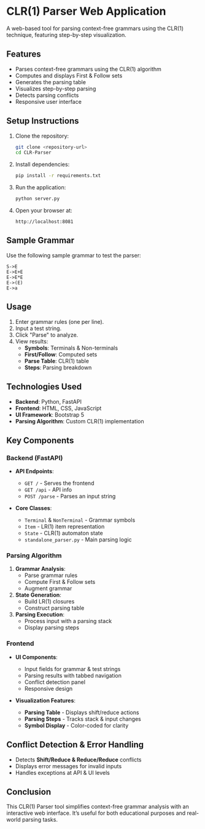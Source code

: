 # CLR(1) Parser Web Application

A web-based tool for parsing context-free grammars using the CLR(1) technique, featuring step-by-step visualization.

## Features

- Parses context-free grammars using the CLR(1) algorithm
- Computes and displays First & Follow sets
- Generates the parsing table
- Visualizes step-by-step parsing
- Detects parsing conflicts
- Responsive user interface

## Setup Instructions

1. Clone the repository:
   ```bash
   git clone <repository-url>
   cd CLR-Parser
   ```
2. Install dependencies:
   ```bash
   pip install -r requirements.txt
   ```
3. Run the application:
   ```bash
   python server.py
   ```
4. Open your browser at:
   ```
   http://localhost:8081
   ```

## Sample Grammar

Use the following sample grammar to test the parser:

```
S->E
E->E+E
E->E*E
E->(E)
E->a
```

## Usage

1. Enter grammar rules (one per line).
2. Input a test string.
3. Click "Parse" to analyze.
4. View results:
   - **Symbols**: Terminals & Non-terminals
   - **First/Follow**: Computed sets
   - **Parse Table**: CLR(1) table
   - **Steps**: Parsing breakdown

## Technologies Used

- **Backend**: Python, FastAPI
- **Frontend**: HTML, CSS, JavaScript
- **UI Framework**: Bootstrap 5
- **Parsing Algorithm**: Custom CLR(1) implementation

## Key Components

### Backend (FastAPI)

- **API Endpoints**:
  - `GET /` - Serves the frontend
  - `GET /api` - API info
  - `POST /parse` - Parses an input string

- **Core Classes**:
  - `Terminal` & `NonTerminal` - Grammar symbols
  - `Item` - LR(1) item representation
  - `State` - CLR(1) automaton state
  - `standalone_parser.py` - Main parsing logic

### Parsing Algorithm

1. **Grammar Analysis**:
   - Parse grammar rules
   - Compute First & Follow sets
   - Augment grammar
2. **State Generation**:
   - Build LR(1) closures
   - Construct parsing table
3. **Parsing Execution**:
   - Process input with a parsing stack
   - Display parsing steps

### Frontend

- **UI Components**:
  - Input fields for grammar & test strings
  - Parsing results with tabbed navigation
  - Conflict detection panel
  - Responsive design

- **Visualization Features**:
  - **Parsing Table** - Displays shift/reduce actions
  - **Parsing Steps** - Tracks stack & input changes
  - **Symbol Display** - Color-coded for clarity

## Conflict Detection & Error Handling

- Detects **Shift/Reduce & Reduce/Reduce** conflicts
- Displays error messages for invalid inputs
- Handles exceptions at API & UI levels

## Conclusion

This CLR(1) Parser tool simplifies context-free grammar analysis with an interactive web interface. It’s useful for both educational purposes and real-world parsing tasks.

